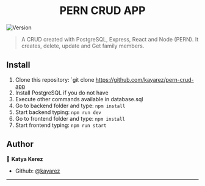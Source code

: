 <h1 align="center">PERN CRUD APP</h1>
<p>
  <img alt="Version" src="https://img.shields.io/badge/version-1.1.0-blue.svg?cacheSeconds=2592000" />
</p>

> A CRUD created with PostgreSQL, Express, React and Node (PERN). It creates, delete, update and Get family members.

## Install

1) Clone this repository: `git clone https://github.com/kayarez/pern-crud-app
2) Install PostgreSQL if you do not have
3) Execute other commands available in database.sql
4) Go to backend folder and type: `npm install`
5) Start backend typing: `npm run dev`
6) Go to frontend folder and type: `npm install`
7) Start frontend typing: `npm run start`

## Author

👤 **Katya Kerez**

* Github: [@kayarez](https://github.com/kayarez)

***
